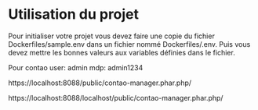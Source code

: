 # Utilisation du projet

Pour initialiser votre projet vous devez faire une copie du fichier Dockerfiles/sample.env dans un fichier nommé Dockerfiles/.env.
Puis vous devez mettre les bonnes valeurs aux variables définies dans le fichier.

Pour contao
user: admin
mdp: admin1234

https://localhost:8088/public/contao-manager.phar.php/

https://localhost:8088/localhost/public/contao-manager.phar.php/
